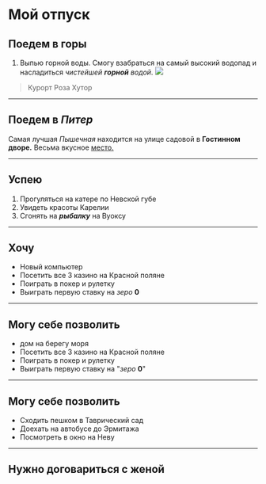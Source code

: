 # Мой отпуск

## Поедем в __горы__
1. Выпью горной воды. Смогу взабраться на самый высокий водопад и насладиться *чистейшей __горной__ водой*.
![](roza_hutor.jpg)

> Курорт Роза Хутор
---
## Поедем в **_Питер_**
Самая лучшая *Пышечная* находится на улице садовой в __Гостинном дворе.__ Весьма вкусное [место.](https://piteronline.tv/food/top-10-pyshechnykh-sankt-peterburga)

---
## Успею
1. Прогуляться на катере по Невской губе
2. Увидеть красоты Карелии
3. Сгонять на **_рыбалку_** на Вуоксу

---
## Хочу
* Новый компьютер
* Посетить все 3 казино на Красной поляне
* Поиграть в покер и рулетку
* Выиграть первую ставку на *зеро* __0__
---
## Могу себе позволить
* дом на берегу моря
* Посетить все 3 казино на Красной поляне
* Поиграть в покер и рулетку
* Выиграть первую ставку на "*зеро* __0__"
---
## Могу себе позволить
* Сходить пешком в Таврический сад
* Доехать на автобусе до Эрмитажа
* Посмотреть в окно на Неву
---
## Нужно договариться с женой
